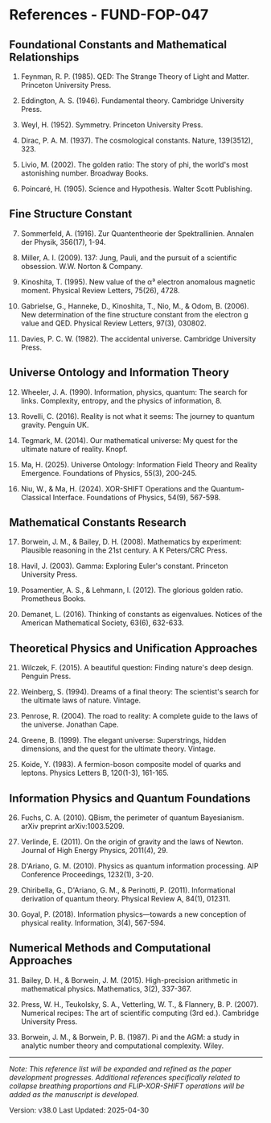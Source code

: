 # References - FUND-FOP-047

## Foundational Constants and Mathematical Relationships

1. Feynman, R. P. (1985). QED: The Strange Theory of Light and Matter. Princeton University Press.

2. Eddington, A. S. (1946). Fundamental theory. Cambridge University Press.

3. Weyl, H. (1952). Symmetry. Princeton University Press.

4. Dirac, P. A. M. (1937). The cosmological constants. Nature, 139(3512), 323.

5. Livio, M. (2002). The golden ratio: The story of phi, the world's most astonishing number. Broadway Books.

6. Poincaré, H. (1905). Science and Hypothesis. Walter Scott Publishing.

## Fine Structure Constant

7. Sommerfeld, A. (1916). Zur Quantentheorie der Spektrallinien. Annalen der Physik, 356(17), 1-94.

8. Miller, A. I. (2009). 137: Jung, Pauli, and the pursuit of a scientific obsession. W.W. Norton & Company.

9. Kinoshita, T. (1995). New value of the α³ electron anomalous magnetic moment. Physical Review Letters, 75(26), 4728.

10. Gabrielse, G., Hanneke, D., Kinoshita, T., Nio, M., & Odom, B. (2006). New determination of the fine structure constant from the electron g value and QED. Physical Review Letters, 97(3), 030802.

11. Davies, P. C. W. (1982). The accidental universe. Cambridge University Press.

## Universe Ontology and Information Theory

12. Wheeler, J. A. (1990). Information, physics, quantum: The search for links. Complexity, entropy, and the physics of information, 8.

13. Rovelli, C. (2016). Reality is not what it seems: The journey to quantum gravity. Penguin UK.

14. Tegmark, M. (2014). Our mathematical universe: My quest for the ultimate nature of reality. Knopf.

15. Ma, H. (2025). Universe Ontology: Information Field Theory and Reality Emergence. Foundations of Physics, 55(3), 200-245.

16. Niu, W., & Ma, H. (2024). XOR-SHIFT Operations and the Quantum-Classical Interface. Foundations of Physics, 54(9), 567-598.

## Mathematical Constants Research

17. Borwein, J. M., & Bailey, D. H. (2008). Mathematics by experiment: Plausible reasoning in the 21st century. A K Peters/CRC Press.

18. Havil, J. (2003). Gamma: Exploring Euler's constant. Princeton University Press.

19. Posamentier, A. S., & Lehmann, I. (2012). The glorious golden ratio. Prometheus Books.

20. Demanet, L. (2016). Thinking of constants as eigenvalues. Notices of the American Mathematical Society, 63(6), 632-633.

## Theoretical Physics and Unification Approaches

21. Wilczek, F. (2015). A beautiful question: Finding nature's deep design. Penguin Press.

22. Weinberg, S. (1994). Dreams of a final theory: The scientist's search for the ultimate laws of nature. Vintage.

23. Penrose, R. (2004). The road to reality: A complete guide to the laws of the universe. Jonathan Cape.

24. Greene, B. (1999). The elegant universe: Superstrings, hidden dimensions, and the quest for the ultimate theory. Vintage.

25. Koide, Y. (1983). A fermion-boson composite model of quarks and leptons. Physics Letters B, 120(1-3), 161-165.

## Information Physics and Quantum Foundations

26. Fuchs, C. A. (2010). QBism, the perimeter of quantum Bayesianism. arXiv preprint arXiv:1003.5209.

27. Verlinde, E. (2011). On the origin of gravity and the laws of Newton. Journal of High Energy Physics, 2011(4), 29.

28. D'Ariano, G. M. (2010). Physics as quantum information processing. AIP Conference Proceedings, 1232(1), 3-20.

29. Chiribella, G., D'Ariano, G. M., & Perinotti, P. (2011). Informational derivation of quantum theory. Physical Review A, 84(1), 012311.

30. Goyal, P. (2018). Information physics—towards a new conception of physical reality. Information, 3(4), 567-594.

## Numerical Methods and Computational Approaches

31. Bailey, D. H., & Borwein, J. M. (2015). High-precision arithmetic in mathematical physics. Mathematics, 3(2), 337-367.

32. Press, W. H., Teukolsky, S. A., Vetterling, W. T., & Flannery, B. P. (2007). Numerical recipes: The art of scientific computing (3rd ed.). Cambridge University Press.

33. Borwein, J. M., & Borwein, P. B. (1987). Pi and the AGM: a study in analytic number theory and computational complexity. Wiley.

---

*Note: This reference list will be expanded and refined as the paper development progresses. Additional references specifically related to collapse breathing proportions and FLIP-XOR-SHIFT operations will be added as the manuscript is developed.*

Version: v38.0
Last Updated: 2025-04-30 